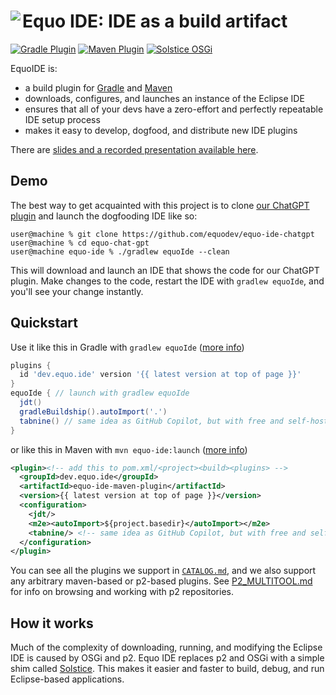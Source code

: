 # <image align="left" src=".github/equo_logo.svg"> Equo IDE: IDE as a build artifact

[![Gradle Plugin](https://img.shields.io/gradle-plugin-portal/v/dev.equo.ide?color=blue&label=gradle%20plugin)](plugin-gradle)
[![Maven Plugin](https://img.shields.io/maven-central/v/dev.equo.ide/equo-ide-maven-plugin?color=blue&label=maven%20plugin)](plugin-maven)
[![Solstice OSGi](https://img.shields.io/maven-central/v/dev.equo.ide/solstice?color=blue&label=solstice%20OSGi)](solstice)

EquoIDE is:

- a build plugin for [Gradle](plugin-gradle) and [Maven](plugin-maven)
- downloads, configures, and launches an instance of the Eclipse IDE
- ensures that all of your devs have a zero-effort and perfectly repeatable IDE setup process
- makes it easy to develop, dogfood, and distribute new IDE plugins

There are [slides and a recorded presentation available here](https://github.com/equodev/equo-ide/issues/60).

## Demo

The best way to get acquainted with this project is to clone [our ChatGPT plugin](https://github.com/equodev/equo-ide-chatgpt) and launch the dogfooding IDE like so:

```console
user@machine % git clone https://github.com/equodev/equo-ide-chatgpt
user@machine % cd equo-chat-gpt
user@machine equo-ide % ./gradlew equoIde --clean
```

This will download and launch an IDE that shows the code for our ChatGPT plugin. Make changes to the code, restart the IDE with `gradlew equoIde`, and you'll see your change instantly. 

## Quickstart

Use it like this in Gradle with `gradlew equoIde` ([more info](plugin-gradle))

```gradle
plugins {
  id 'dev.equo.ide' version '{{ latest version at top of page }}'
}
equoIde { // launch with gradlew equoIde
  jdt()
  gradleBuildship().autoImport('.')
  tabnine() // same idea as GitHub Copilot, but with free and self-hosted versions available
}
```

or like this in Maven with `mvn equo-ide:launch` ([more info](plugin-maven))

```xml
<plugin><!-- add this to pom.xml/<project><build><plugins> -->
  <groupId>dev.equo.ide</groupId>
  <artifactId>equo-ide-maven-plugin</artifactId>
  <version>{{ latest version at top of page }}</version>
  <configuration>
    <jdt/>
    <m2e><autoImport>${project.basedir}</autoImport></m2e>
    <tabnine/> <!-- same idea as GitHub Copilot, but with free and self-hosted versions available -->
  </configuration>
</plugin>
```

You can see all the plugins we support in [`CATALOG.md`](CATALOG.md), and we also support any arbitrary maven-based or p2-based plugins. See [P2_MULTITOOL.md](P2_MULTITOOL.md) for info on browsing and working with p2 repositories.

## How it works

Much of the complexity of downloading, running, and modifying the Eclipse IDE is caused by OSGi and p2. Equo IDE replaces p2 and OSGi with a simple shim called [Solstice](https://github.com/equodev/equo-ide/tree/main/solstice). This makes it easier and faster to build, debug, and run Eclipse-based applications.